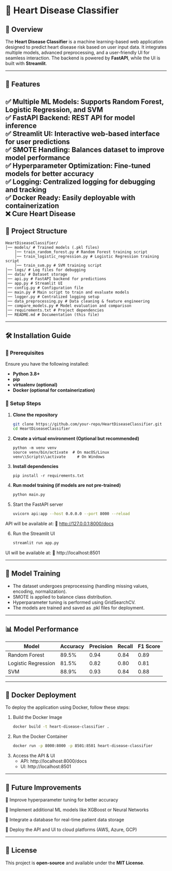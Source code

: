 # 💖 Heart Disease Classifier

## 📌 Overview
The **Heart Disease Classifier** is a machine learning-based web application designed to predict heart disease risk based on user input data. It integrates multiple models, advanced preprocessing, and a user-friendly UI for seamless interaction. The backend is powered by **FastAPI**, while the UI is built with **Streamlit**.

---

## 🚀 Features
✅ **Multiple ML Models:** Supports **Random Forest, Logistic Regression, and SVM**  
✅ **FastAPI Backend:** REST API for model inference  
✅ **Streamlit UI:** Interactive web-based interface for user predictions  
✅ **SMOTE Handling:** Balances dataset to improve model performance  
✅ **Hyperparameter Optimization:** Fine-tuned models for better accuracy  
✅ **Logging:** Centralized logging for debugging and tracking  
✅ **Docker Ready:** Easily deployable with containerization  
❌ **Cure Heart Disease**
---

## 📂 Project Structure

```
HeartDiseaseClassifier/ 
│── models/ # Trained models (.pkl files) 
    │── train_random_forest.py # Random Forest training script 
    │── train_logistic_regression.py # Logistic Regression training script 
    │── train_svm.py # SVM training script
│── logs/ # Log files for debugging 
│── data/ # Dataset storage 
│── api.py # FastAPI backend for predictions 
│── app.py # Streamlit UI 
│── config.py # Configuration file 
│── main.py # Main script to train and evaluate models 
│── logger.py # Centralized logging setup 
│── data_preprocessing.py # Data cleaning & feature engineering 
│── compare_models.py # Model evaluation and comparison  
│── requirements.txt # Project dependencies 
│── README.md # Documentation (this file)
```

---

## 🛠️ Installation Guide

### 📌 Prerequisites
Ensure you have the following installed:
- **Python 3.8+**
- **pip**
- **virtualenv (optional)**
- **Docker (optional for containerization)**

### 🚀 Setup Steps
1. **Clone the repository**  
   ```sh
   git clone https://github.com/your-repo/HeartDiseaseClassifier.git
   cd HeartDiseaseClassifier
   ```
2. **Create a virtual environment (Optional but recommended)**
    ```shell
    python -m venv venv
    source venv/bin/activate  # On macOS/Linux
    venv\\Scripts\\activate     # On Windows
    ```
3. **Install dependencies**
    ```shell
    pip install -r requirements.txt
    ```
4. **Run model training (if models are not pre-trained)**
    ```sh
    python main.py
    ```
5. Start the FastAPI server
    ```sh 
    uvicorn api:app --host 0.0.0.0 --port 8000 --reload
    ```
API will be available at:
📌 http://127.0.0.1:8000/docs

6. Run the Streamlit UI
    ```sh
    streamlit run app.py
    ```
UI will be available at:
📌 http://localhost:8501

---

## 🔬 Model Training

* The dataset undergoes preprocessing (handling missing values, encoding, normalization).
* SMOTE is applied to balance class distribution.
* Hyperparameter tuning is performed using GridSearchCV.
* The models are trained and saved as .pkl files for deployment.


---

## 📊 Model Performance

| Model               | Accuracy | Precision | Recall | F1 Score |
|---------------------|----------|------------|--------|----------|
| Random Forest      | 89.5%    | 0.94       | 0.84   | 0.89     |
| Logistic Regression | 81.5%    | 0.82       | 0.80   | 0.81     |
| SVM                | 88.9%    | 0.93       | 0.84   | 0.88     |

---

## 🐳 Docker Deployment

To deploy the application using Docker, follow these steps:

1. Build the Docker Image
    ```sh
   docker build -t heart-disease-classifier . 
    ```
2. Run the Docker Container
    ```sh
    docker run -p 8000:8000 -p 8501:8501 heart-disease-classifier
    ```
3. Access the API & UI
   * API: http://localhost:8000/docs
   * UI: http://localhost:8501

--- 

## 📌 Future Improvements
🔹 Improve hyperparameter tuning for better accuracy

🔹 Implement additional ML models like XGBoost or Neural Networks

🔹 Integrate a database for real-time patient data storage

🔹 Deploy the API and UI to cloud platforms (AWS, Azure, GCP)

---
## 📄 License
This project is **open-source** and available under the **MIT License**.
